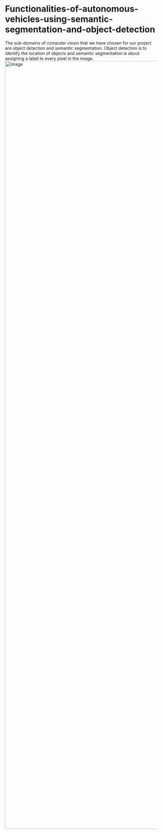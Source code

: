 # Functionalities-of-autonomous-vehicles-using-semantic-segmentation-and-object-detection

The sub-domains of computer vision that we have chosen for our project are object detection and semantic segmentation. Object detection is to identify the location of objects and semantic segmentation is about assigning a label to every pixel in the image.
<img width="2534" alt="image" src="https://user-images.githubusercontent.com/76056833/151511960-6df8e9aa-ed38-436e-964f-3ce47e620c53.png">
